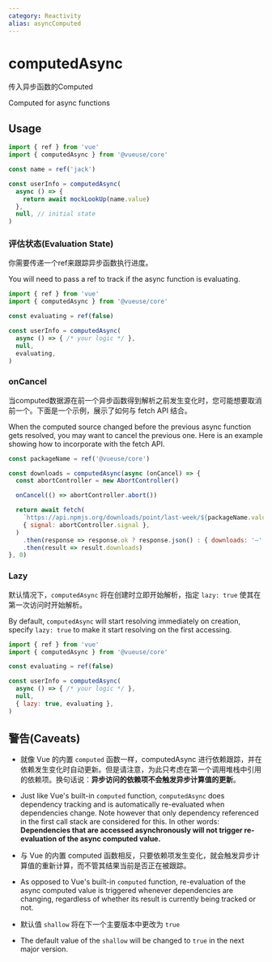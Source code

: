 ```yaml
---
category: Reactivity
alias: asyncComputed
---
```


# computedAsync

传入异步函数的Computed

Computed for async functions

## Usage

```js
import { ref } from 'vue'
import { computedAsync } from '@vueuse/core'

const name = ref('jack')

const userInfo = computedAsync(
  async () => {
    return await mockLookUp(name.value)
  },
  null, // initial state
)
```

### 评估状态(Evaluation State)

你需要传递一个ref来跟踪异步函数执行进度。

You will need to pass a ref to track if the async function is evaluating.

```js
import { ref } from 'vue'
import { computedAsync } from '@vueuse/core'

const evaluating = ref(false)

const userInfo = computedAsync(
  async () => { /* your logic */ },
  null,
  evaluating,
)
```

### onCancel

当computed数据源在前一个异步函数得到解析之前发生变化时，您可能想要取消前一个。下面是一个示例，展示了如何与 fetch API 结合。

When the computed source changed before the previous async function gets resolved, you may want to cancel the previous one. Here is an example showing how to incorporate with the fetch API.

```js
const packageName = ref('@vueuse/core')

const downloads = computedAsync(async (onCancel) => {
  const abortController = new AbortController()

  onCancel(() => abortController.abort())

  return await fetch(
    `https://api.npmjs.org/downloads/point/last-week/${packageName.value}`,
    { signal: abortController.signal },
  )
    .then(response => response.ok ? response.json() : { downloads: '—' })
    .then(result => result.downloads)
}, 0)
```

### Lazy

默认情况下，`computedAsync` 将在创建时立即开始解析，指定 `lazy: true` 使其在第一次访问时开始解析。

By default, `computedAsync` will start resolving immediately on creation, specify `lazy: true` to make it start resolving on the first accessing.

```js
import { ref } from 'vue'
import { computedAsync } from '@vueuse/core'

const evaluating = ref(false)

const userInfo = computedAsync(
  async () => { /* your logic */ },
  null,
  { lazy: true, evaluating },
)
```

## 警告(Caveats)

- 就像 Vue 的内置 `computed` 函数一样，computedAsync 进行依赖跟踪，并在依赖发生变化时自动更新。但是请注意，为此只考虑在第一个调用堆栈中引用的依赖项。换句话说：**异步访问的依赖项不会触发异步计算值的更新**。

- Just like Vue's built-in `computed` function, `computedAsync` does dependency tracking and is automatically re-evaluated when dependencies change. Note however that only dependency referenced in the first call stack are considered for this. In other words: **Dependencies that are accessed asynchronously will not trigger re-evaluation of the async computed value.**

- 与 Vue 的内置 computed 函数相反，只要依赖项发生变化，就会触发异步计算值的重新计算，而不管其结果当前是否正在被跟踪。

- As opposed to Vue's built-in `computed` function, re-evaluation of the async computed value is triggered whenever dependencies are changing, regardless of whether its result is currently being tracked or not.

- 默认值 `shallow` 将在下一个主要版本中更改为 `true`

- The default value of the `shallow` will be changed to `true` in the next major version.

